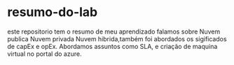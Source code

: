 # resumo-do-lab
este repositorio tem o resumo de meu aprendizado 
falamos sobre Nuvem publica Nuvem privada Nuvem hibrida,também foi abordados os sigificados de capEx e opEx.
Abordamos assuntos como SLA, e criação de maquina virtual no portal do azure.
